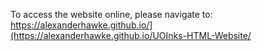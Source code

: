 To access the website online, please navigate to: https://alexanderhawke.github.io/](https://alexanderhawke.github.io/UOInks-HTML-Website/
